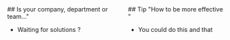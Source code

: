 <section markdown="1" style="display: flex;">

<div class="my-block" markdown="1"> 
## Is your company, department or team..."
    
* Waiting for solutions ? 
</div>

<div class="my-block" markdown="1">
## Tip "How to be more effective "

* You could do this and that
</div>

</section>
